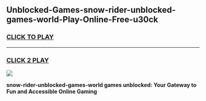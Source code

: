 
## Unblocked-Games-snow-rider-unblocked-games-world-Play-Online-Free-u30ck
<h3>
<a href="https://premium76.site?title=snow-rider-unblocked-games-world&ref=26A">CLICK TO PLAY</a></h3>
<hr>

<h3>
<a href="https://premium76.site?title=snow-rider-unblocked-games-world&ref=26A">CLICK 2 PLAY</a>
  
</h3>

<a href="https://premium76.site?title=snow-rider-unblocked-games-world&ref=26A"><img src="https://clearcache.store/games.png"></a>


**snow-rider-unblocked-games-world games unblocked: Your Gateway to Fun and Accessible Online Gaming**
